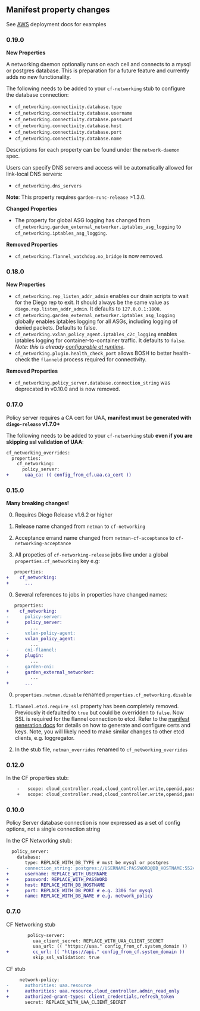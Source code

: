 ## Manifest property changes

See [AWS](iaas.md#deploy-to-aws) deployment docs for examples

### 0.19.0

**New Properties**

A networking daemon optionally runs on each cell and connects to a mysql or postgres database.
This is preparation for a future feature and currently adds no new functionality.

The following needs to be added to your `cf-networking` stub to configure the database connection:

  - `cf_networking.connectivity.database.type`
  - `cf_networking.connectivity.database.username`
  - `cf_networking.connectivity.database.password`
  - `cf_networking.connectivity.database.host`
  - `cf_networking.connectivity.database.port`
  - `cf_networking.connectivity.database.name`

Descriptions for each property can be found under the `network-daemon` spec.

Users can specify DNS servers and access will be automatically allowed for link-local DNS servers:

  - `cf_networking.dns_servers`

**Note**: This property requires `garden-runc-release` >1.3.0.

**Changed Properties**

  - The property for global ASG logging has changed from `cf_networking.garden_external_networker.iptables_asg_logging`
    to `cf_networking.iptables_asg_logging`.

**Removed Properties**

 - `cf_networking.flannel_watchdog.no_bridge` is now removed.

### 0.18.0

**New Properties**

  - `cf_networking.rep_listen_addr_admin` enables our drain scripts to wait for the Diego rep to exit.
  It should always be the same value as `diego.rep.listen_addr_admin`. It defaults to `127.0.0.1:1800`.
  - `cf_networking.garden_external_networker.iptables_asg_logging` globally enables iptables logging for
    all ASGs, including logging of denied packets. Defaults to false.
  - `cf_networking.vxlan_policy_agent.iptables_c2c_logging` enables iptables logging for
  container-to-container traffic.  It defaults to `false`. *Note: this is already
  [configurable at runtime](troubleshooting.md#enabling-iptables-logging-for-container-to-container-traffic).*
  - `cf_networking.plugin.health_check_port` allows BOSH to better health-check the `flanneld` process
  required for connectivity.

**Removed Properties**

 - `cf_networking.policy_server.database.connection_string` was deprecated in v0.10.0 and is now removed.

### 0.17.0
Policy server requires a CA cert for UAA, **manifest must be generated with `diego-release` v1.7.0+**

The following needs to be added to your `cf-networking` stub **even if you are skipping ssl validation of UAA**:

```diff
cf_networking_overrides:
  properties:
    cf_networking:
      policy_server:
+      uaa_ca: (( config_from_cf.uaa.ca_cert ))
```

### 0.15.0

**Many breaking changes!**

0. Requires Diego Release v1.6.2 or higher

0. Release name changed from `netman` to `cf-networking`

0. Acceptance errand name changed from `netman-cf-acceptance` to `cf-networking-acceptance`

0. All propeties of `cf-networking-release` jobs live under a global `properties.cf_networking` key e.g:

  ```diff
     properties:
  +    cf_networking:
  +      ...
  ```

0. Several references to jobs in properties have changed names:

  ```diff
     properties:
  +    cf_networking:
  -      policy-server:
  +      policy_server:
           ...
  -      vxlan-policy-agent:
  +      vxlan_policy_agent:
           ...
  -      cni-flannel:
  +      plugin:
           ...
  -      garden-cni:
  +      garden_external_networker:
           ...
  +      ...
  ```

0. `properties.netman.disable` renamed `properties.cf_networking.disable`

0. `flannel.etcd.require_ssl` property has been completely removed.
Previously it defaulted to `true` but could be overridden to `false`.
Now SSL is required for the flannel connection to etcd.
Refer to the [manifest generation docs](https://github.com/cloudfoundry-incubator/cf-networking-release/blob/develop/docs/iaas.md#deploy-to-aws)
for details on how to generate and configure certs and keys.
Note, you will likely need to make similar changes to other etcd clients, e.g. loggregator.

0. In the stub file, `netman_overrides` renamed to `cf_networking_overrides`

### 0.12.0

In the CF properties stub:

```diff
    -   scope: cloud_controller.read,cloud_controller.write,openid,password.write,cloud_controller.admin,scim.read,scim.write,doppler.firehose,uaa.user,routing.router_groups.read,network.admin
    +   scope: cloud_controller.read,cloud_controller.write,openid,password.write,cloud_controller.admin,scim.read,scim.write,doppler.firehose,uaa.user,routing.router_groups.read,network.admin,network.write
```

###  0.10.0
Policy Server database connection is now expressed as a set of config options, not a single connection string

In the CF Networking stub:

```diff
  policy_server:
    database:
       type: REPLACE_WITH_DB_TYPE # must be mysql or postgres
-      connection_string: postgres://USERNAME:PASSWORD@DB_HOSTNAME:5524/DB_NAME?sslmode=disable
+      username: REPLACE_WITH_USERNAME
+      password: REPLACE_WITH_PASSWORD
+      host: REPLACE_WITH_DB_HOSTNAME
+      port: REPLACE_WITH_DB_PORT # e.g. 3306 for mysql
+      name: REPLACE_WITH_DB_NAME # e.g. network_policy
```

###  0.7.0

CF Networking stub

```diff
        policy-server:
          uaa_client_secret: REPLACE_WITH_UAA_CLIENT_SECRET
          uaa_url: (( "https://uaa." config_from_cf.system_domain ))
+         cc_url: (( "https://api." config_from_cf.system_domain ))
          skip_ssl_validation: true
```

CF stub

```diff
     network-policy:
-      authorities: uaa.resource
+      authorities: uaa.resource,cloud_controller.admin_read_only
+      authorized-grant-types: client_credentials,refresh_token
       secret: REPLACE_WITH_UAA_CLIENT_SECRET
```
